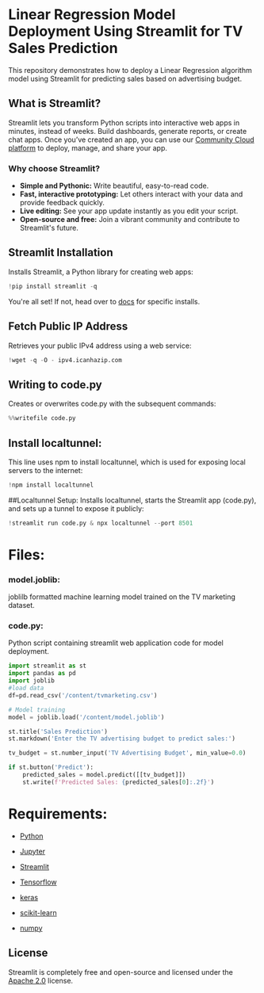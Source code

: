 # Linear Regression Model Deployment Using Streamlit for TV Sales Prediction
This repository demonstrates how to deploy a Linear Regression algorithm model using Streamlit for predicting sales based on advertising budget.
## What is Streamlit?

Streamlit lets you transform Python scripts into interactive web apps in minutes, instead of weeks. Build dashboards, generate reports, or create chat apps. Once you’ve created an app, you can use our [Community Cloud platform](https://streamlit.io/cloud) to deploy, manage, and share your app.

### Why choose Streamlit?

- **Simple and Pythonic:** Write beautiful, easy-to-read code.
- **Fast, interactive prototyping:** Let others interact with your data and provide feedback quickly.
- **Live editing:** See your app update instantly as you edit your script.
- **Open-source and free:** Join a vibrant community and contribute to Streamlit's future.

## Streamlit Installation

Installs Streamlit, a Python library for creating web apps:

```python
!pip install streamlit -q
```

You're all set! If not, head over to [docs](https://docs.streamlit.io/get-started) for specific installs.


## Fetch Public IP Address
Retrieves your public IPv4 address using a web service:
```python
!wget -q -O - ipv4.icanhazip.com
```
## Writing to code.py
Creates or overwrites code.py with the subsequent commands:
```python
%%writefile code.py
```

## Install localtunnel:
This line uses npm to install localtunnel, which is used for exposing local servers to the internet:
```python
!npm install localtunnel
```
##Localtunnel Setup:
Installs localtunnel, starts the Streamlit app (code.py), and sets up a tunnel to expose it publicly:
```python
!streamlit run code.py & npx localtunnel --port 8501
```

# Files:
### model.joblib:
joblilb formatted machine learning model trained on the TV marketing dataset.

### code.py:
Python script containing streamlit web application code for model deployment.
```python
import streamlit as st
import pandas as pd
import joblib
#load data
df=pd.read_csv('/content/tvmarketing.csv')

# Model training
model = joblib.load('/content/model.joblib')

st.title('Sales Prediction')
st.markdown('Enter the TV advertising budget to predict sales:')

tv_budget = st.number_input('TV Advertising Budget', min_value=0.0)

if st.button('Predict'):
    predicted_sales = model.predict([[tv_budget]])
    st.write(f'Predicted Sales: {predicted_sales[0]:.2f}')
```
# Requirements:
- [Python](https://github.com/python)

- [Jupyter](https://github.com/jupyter)

- [Streamlit](https://github.com/streamlit)

- [Tensorflow](https://github.com/tensorflow)

- [keras](https://github.com/keras)

- [scikit-learn](https://github.com/scikit-learn)

- [numpy](https://github.com/numpy)


## License

Streamlit is completely free and open-source and licensed under the [Apache 2.0](https://www.apache.org/licenses/LICENSE-2.0) license.
